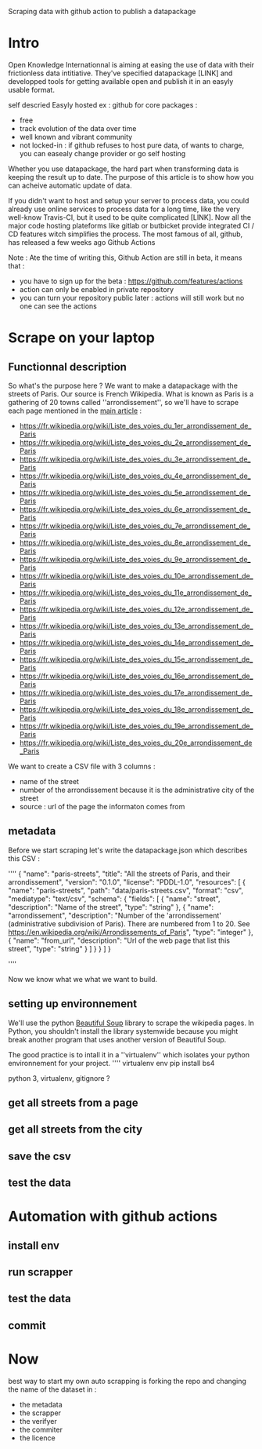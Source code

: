 Scraping data with github action to publish a datapackage

# Intro
Open Knowledge Internationnal is aiming at easing the use of data with their frictionless data intitiative. They've specified datapackage [LINK] and developped tools for getting available open and publish it in an easyly usable format.

self descried
Easyly hosted 
ex : github for core packages :
* free
* track evolution of the data over time
* well known and vibrant community
* not locked-in : if github refuses to host pure data, of wants to charge, you can easealy change provider or go self hosting


Whether you use datapackage, the hard part when transforming data is keeping the result up to date. The purpose of this article is to show how you can acheive automatic update of data.



If you didn't want to host and setup your server to process data, you could already use online services to process data for a long time, like the very well-know Travis-CI, but it used to be quite complicated [LINK]. Now all the major code hosting plateforms like gitlab or butbicket provide integrated CI / CD features witch simplifies the process.
The most famous of all, github, has released a few weeks ago Github Actions 


Note : Ate the time of writing this, Github Action are still in beta, it means that :
* you have to sign up for the beta : https://github.com/features/actions
* action can only be enabled in private repository
* you can turn your repository public later : actions will still work but no one can see the actions


# Scrape on your laptop
## Functionnal description
So what's the purpose here ? We want to make a datapackage with the streets of Paris. Our source is French Wikipedia. What is known as Paris is a gathering of 20 towns called ''arrondissement'', so we'll have to scrape each page mentioned in the [main article](https://fr.wikipedia.org/wiki/R%C3%A9seau_viaire_de_Paris) :

* https://fr.wikipedia.org/wiki/Liste_des_voies_du_1er_arrondissement_de_Paris
* https://fr.wikipedia.org/wiki/Liste_des_voies_du_2e_arrondissement_de_Paris
* https://fr.wikipedia.org/wiki/Liste_des_voies_du_3e_arrondissement_de_Paris
* https://fr.wikipedia.org/wiki/Liste_des_voies_du_4e_arrondissement_de_Paris
* https://fr.wikipedia.org/wiki/Liste_des_voies_du_5e_arrondissement_de_Paris
* https://fr.wikipedia.org/wiki/Liste_des_voies_du_6e_arrondissement_de_Paris
* https://fr.wikipedia.org/wiki/Liste_des_voies_du_7e_arrondissement_de_Paris
* https://fr.wikipedia.org/wiki/Liste_des_voies_du_8e_arrondissement_de_Paris
* https://fr.wikipedia.org/wiki/Liste_des_voies_du_9e_arrondissement_de_Paris
* https://fr.wikipedia.org/wiki/Liste_des_voies_du_10e_arrondissement_de_Paris
* https://fr.wikipedia.org/wiki/Liste_des_voies_du_11e_arrondissement_de_Paris
* https://fr.wikipedia.org/wiki/Liste_des_voies_du_12e_arrondissement_de_Paris
* https://fr.wikipedia.org/wiki/Liste_des_voies_du_13e_arrondissement_de_Paris
* https://fr.wikipedia.org/wiki/Liste_des_voies_du_14e_arrondissement_de_Paris
* https://fr.wikipedia.org/wiki/Liste_des_voies_du_15e_arrondissement_de_Paris
* https://fr.wikipedia.org/wiki/Liste_des_voies_du_16e_arrondissement_de_Paris
* https://fr.wikipedia.org/wiki/Liste_des_voies_du_17e_arrondissement_de_Paris
* https://fr.wikipedia.org/wiki/Liste_des_voies_du_18e_arrondissement_de_Paris
* https://fr.wikipedia.org/wiki/Liste_des_voies_du_19e_arrondissement_de_Paris
* https://fr.wikipedia.org/wiki/Liste_des_voies_du_20e_arrondissement_de_Paris

We want to create a CSV file with 3 columns :
* name of the street
* number of the arrondissement because it is the administrative city of the street
* source : url of the page the informaton comes from

## metadata

Before we start scraping let's write the datapackage.json which describes this CSV :

''''
{
  "name": "paris-streets",
  "title": "All the streets of Paris, and their arrondissement",
  "version": "0.1.0",
  "license": "PDDL-1.0",
  "resources": [
    {
      "name": "paris-streets",
      "path": "data/paris-streets.csv",
      "format": "csv",
      "mediatype": "text/csv",
      "schema": {
        "fields": [
          {
            "name": "street",
            "description": "Name of the street",
            "type": "string"
          },
          {
            "name": "arrondissement",
            "description": "Number of the 'arrondissement' (administrative subdivision of Paris). There are numbered from 1 to 20. See https://en.wikipedia.org/wiki/Arrondissements_of_Paris",
            "type": "integer"
          },
          {
            "name": "from_url",
            "description": "Url of the web page that list this street",
            "type": "string"
          }
        ]
      }
    }
  ]
}

''''

Now we know what we what we want to build.



## setting up environnement 

We'll use the python [Beautiful Soup](https://www.crummy.com/software/BeautifulSoup/) library to scrape the wikipedia pages. In Python, you shouldn't  install the library 
systemwide because you might break another program that uses another version of Beautiful Soup. 
 
The good practice is to intall it in a ''virtualenv'' which isolates your python environnement for your project. 
''''
virtualenv env
pip install bs4

python 3, virtualenv, gitignore ?

## get all streets from a page

## get all streets from the city

## save the csv

## test the data

# Automation with github actions

## install env

## run scrapper

## test the data

## commit


# Now

best way to start my own auto scrapping is forking the repo and changing the name of the dataset in :
* the metadata
* the scrapper
* the verifyer
* the commiter
* the licence
